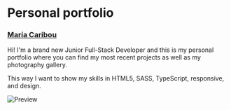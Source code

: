 # Personal portfolio
### **[María Caribou](https://mariacaribou.github.io/)**

Hi! I'm a brand new Junior Full-Stack Developer and this is my personal portfolio where you can find my most recent projects as well as my photography gallery.

This way I want to show my skills in HTML5, SASS, TypeScript, responsive, and design.


![Preview](https://mariacaribou.github.io/img/images/portfolio-preview.png)